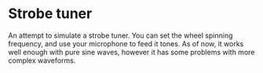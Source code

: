 # Strobe tuner
An attempt to simulate a strobe tuner. You can set the wheel spinning frequency, and use your microphone to feed it tones. As of now, it works well enough with pure sine waves, however it has some problems with more complex waveforms. 
